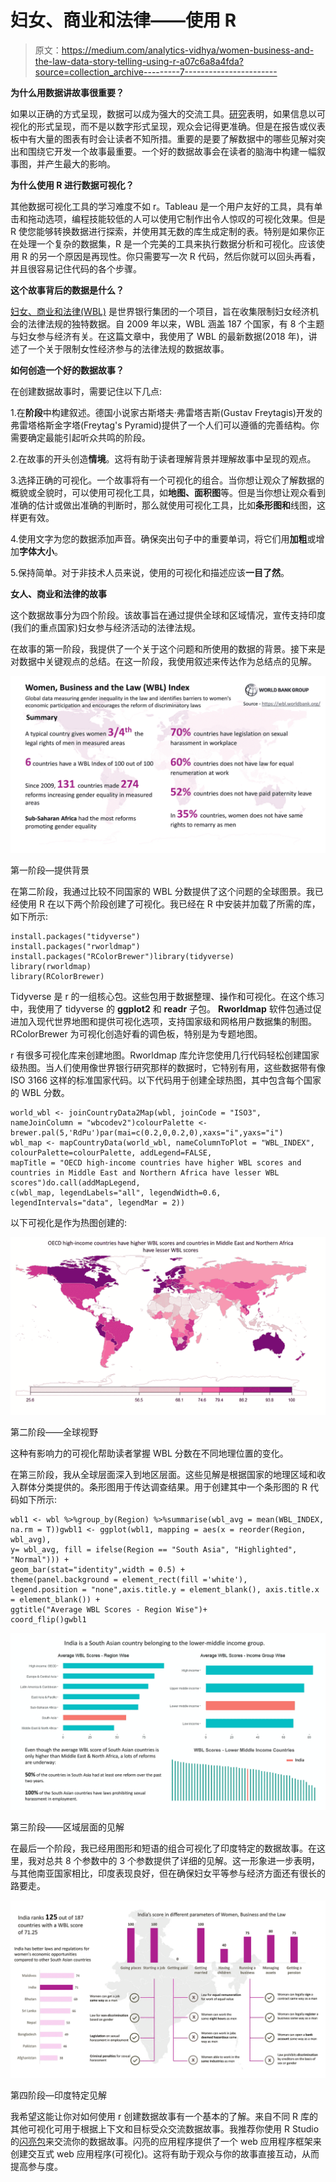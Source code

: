 # 妇女、商业和法律——使用 R

> 原文：<https://medium.com/analytics-vidhya/women-business-and-the-law-data-story-telling-using-r-a07c6a8a4fda?source=collection_archive---------7----------------------->

**为什么用数据讲故事很重要？**

如果以正确的方式呈现，数据可以成为强大的交流工具。[研究](https://www.fastcompany.com/3035856/why-were-more-likely-to-remember-content-with-images-and-video-infogr)表明，如果信息以可视化的形式呈现，而不是以数字形式呈现，观众会记得更准确。但是在报告或仪表板中有大量的图表有时会让读者不知所措。重要的是要了解数据中的哪些见解对突出和围绕它开发一个故事最重要。一个好的数据故事会在读者的脑海中构建一幅叙事图，并产生最大的影响。

**为什么使用 R 进行数据可视化？**

其他数据可视化工具的学习难度不如 r。Tableau 是一个用户友好的工具，具有单击和拖动选项，编程技能较低的人可以使用它制作出令人惊叹的可视化效果。但是 R 使您能够转换数据进行探索，并使用其无数的库生成定制的表。特别是如果你正在处理一个复杂的数据集，R 是一个完美的工具来执行数据分析和可视化。应该使用 R 的另一个原因是再现性。你只需要写一次 R 代码，然后你就可以回头再看，并且很容易记住代码的各个步骤。

**这个故事背后的数据是什么？**

[妇女、商业和法律(WBL)](https://wbl.worldbank.org/) 是世界银行集团的一个项目，旨在收集限制妇女经济机会的法律法规的独特数据。自 2009 年以来，WBL 涵盖 187 个国家，有 8 个主题与妇女参与经济有关。在这篇文章中，我使用了 WBL 的最新数据(2018 年)，讲述了一个关于限制女性经济参与的法律法规的数据故事。

**如何创造一个好的数据故事？**

在创建数据故事时，需要记住以下几点:

1.在**阶段**中构建叙述。德国小说家古斯塔夫·弗雷塔吉斯(Gustav Freytagis)开发的弗雷塔格斯金字塔(Freytag's Pyramid)提供了一个人们可以遵循的完善结构。你需要确定最能引起听众共鸣的阶段。

2.在故事的开头创造**情境**。这将有助于读者理解背景并理解故事中呈现的观点。

3.选择正确的可视化。一个故事将有一个可视化的组合。当你想让观众了解数据的概貌或全貌时，可以使用可视化工具，如**地图、面积图**等。但是当你想让观众看到准确的估计或做出准确的判断时，那么就使用可视化工具，比如**条形图和**线图，这样更有效。

4.使用文字为您的数据添加声音。确保突出句子中的重要单词，将它们用**加粗**或增加**字体大小**。

5.保持简单。对于非技术人员来说，使用的可视化和描述应该**一目了然**。

**女人、商业和法律的故事**

这个数据故事分为四个阶段。该故事旨在通过提供全球和区域情况，宣传支持印度(我们的重点国家)妇女参与经济活动的法律法规。

在故事的第一阶段，我提供了一个关于这个问题和所使用的数据的背景。接下来是对数据中关键观点的总结。在这一阶段，我使用叙述来传达作为总结点的见解。

![](img/4bd8dafc8abb6ab5ceb5372d7fdf49e1.png)

第一阶段—提供背景

在第二阶段，我通过比较不同国家的 WBL 分数提供了这个问题的全球图景。我已经使用 R 在以下两个阶段创建了可视化。我已经在 R 中安装并加载了所需的库，如下所示:

```
install.packages("tidyverse")
install.packages("rworldmap")
install.packages("RColorBrewer")library(tidyverse)
library(rworldmap)
library(RColorBrewer)
```

Tidyverse 是 r 的一组核心包。这些包用于数据整理、操作和可视化。在这个练习中，我使用了 tidyverse 的 **ggplot2** 和 **readr** 子包。 **Rworldmap** 软件包通过促进加入现代世界地图和提供可视化选项，支持国家级和网格用户数据集的制图。RColorBrewer 为可视化创造好看的调色板，特别是为专题地图。

r 有很多可视化库来创建地图。Rworldmap 库允许您使用几行代码轻松创建国家级热图。当人们使用像世界银行研究那样的数据时，它特别有用，这些数据带有像 ISO 3166 这样的标准国家代码。以下代码用于创建全球热图，其中包含每个国家的 WBL 分数。

```
world_wbl <- joinCountryData2Map(wbl, joinCode = "ISO3",
nameJoinColumn = "wbcodev2")colourPalette <- brewer.pal(5,'RdPu')par(mai=c(0.2,0,0.2,0),xaxs="i",yaxs="i")
wbl_map <- mapCountryData(world_wbl, nameColumnToPlot = "WBL_INDEX",
colourPalette=colourPalette, addLegend=FALSE,
mapTitle = "OECD high-income countries have higher WBL scores and 
countries in Middle East and Northern Africa have lesser WBL scores")do.call(addMapLegend,
c(wbl_map, legendLabels="all", legendWidth=0.6,
legendIntervals="data", legendMar = 2))
```

以下可视化是作为热图创建的:

![](img/9abbfafa5ba8ca3cdc283f14d7a21616.png)

第二阶段——全球视野

这种有影响力的可视化帮助读者掌握 WBL 分数在不同地理位置的变化。

在第三阶段，我从全球层面深入到地区层面。这些见解是根据国家的地理区域和收入群体分类提供的。条形图用于传达调查结果。用于创建其中一个条形图的 R 代码如下所示:

```
wbl1 <- wbl %>%group_by(Region) %>%summarise(wbl_avg = mean(WBL_INDEX, na.rm = T))gwbl1 <- ggplot(wbl1, mapping = aes(x = reorder(Region, wbl_avg), 
y= wbl_avg, fill = ifelse(Region == "South Asia", "Highlighted", "Normal"))) +
geom_bar(stat="identity",width = 0.5) +
theme(panel.background = element_rect(fill ='white'),
legend.position = "none",axis.title.y = element_blank(), axis.title.x = element_blank()) +
ggtitle("Average WBL Scores - Region Wise")+
coord_flip()gwbl1
```

![](img/5af21d6a6935ab4fae1c639129ee1540.png)

第三阶段——区域层面的见解

在最后一个阶段，我已经用图形和短语的组合可视化了印度特定的数据故事。在这里，我对总共 8 个参数中的 3 个参数提供了详细的见解。这一形象进一步表明，与其他南亚国家相比，印度表现良好，但在确保妇女平等参与经济方面还有很长的路要走。

![](img/13950271dc6ac89542949801422075a0.png)

第四阶段—印度特定见解

我希望这能让你对如何使用 r 创建数据故事有一个基本的了解。来自不同 R 库的其他可视化可用于根据上下文和目标受众交流数据故事。我推荐你使用 R Studio 的[闪亮包](https://rstudio.github.io/shiny/tutorial/)来交流你的数据故事。闪亮的应用程序提供了一个 web 应用程序框架来创建交互式 web 应用程序(可视化)。这将有助于观众与你的故事直接互动，从而提高参与度。
